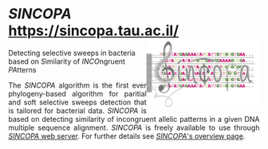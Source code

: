 # <i>SINCOPA</i><br>https://sincopa.tau.ac.il/ <img align="right" src="src/frontend/pics/logo.png" width="45%" height="45%">
Detecting selective sweeps in bacteria based on <i>S</i>imilarity of <i>INCO</i>ngruent <i>PA</i>tterns

<p align="justify">
The <i>SINCOPA</i> algorithm is the first ever phylogeny-based algorithm for paritial and soft selective sweeps detection that is tailored for bacterial data. <i>SINCOPA</i> is based on detecting similarity of incongruent allelic patterns in a given DNA multiple sequence alignment. <i>SINCOPA</i> is freely available to use through <a href="https://sincopa.tau.ac.il/" target="_blank"><i>SINCOPA</i> web server</a>. For further details see <a href="https://sincopa.tau.ac.il/overview.html" target="_blank"><i>SINCOPA</i>'s overview page</a>.
</p>

<!--
# Citation 
If you used <i>SINCOPA</i> please cite the following paper:

M1CR0B1AL1Z3R - a user-friendly web server for the analysis of large-scale microbial genomics data;

Oren Avram, Dana Rapoport, Shir Portugez, & Tal Pupko

Nucleic Acids Res, May 2019, DOI: https://doi.org/10.1093/nar/gkz423
-->

